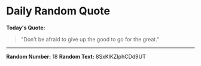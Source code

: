 # Daily Random Quote

**Today's Quote:**
> "Don’t be afraid to give up the good to go for the great."

---

**Random Number:** 18
**Random Text:** 8SxKlKZIphCDd9UT
